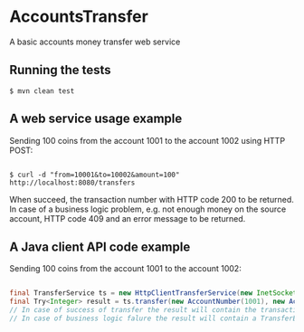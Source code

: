 # AccountsTransfer
A basic accounts money transfer web service

## Running the tests

```
$ mvn clean test

```

## A web service usage example

Sending 100 coins from the account 1001 to the account 1002 using HTTP POST:

```

$ curl -d "from=10001&to=10002&amount=100" http://localhost:8080/transfers

```
When succeed, the transaction number with HTTP code 200 to be returned.
In case of a business logic problem, e.g. not enough money on the source account, HTTP code 409 and an error message to be returned.


## A Java client API code example

Sending 100 coins from the account 1001 to the account 1002: 

```java

final TransferService ts = new HttpClientTransferService(new InetSocketAddress("localhost", 8080));
final Try<Integer> result = ts.transfer(new AccountNumber(1001), new AccountNumber(1002), new Value(100)).run();
// In case of success of transfer the result will contain the transaction's number. 
// In case of business logic falure the result will contain a TransferException object.

```